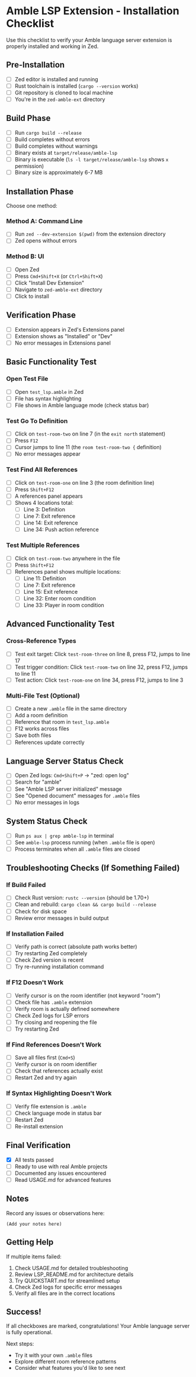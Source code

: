 # Amble LSP Extension - Installation Checklist

Use this checklist to verify your Amble language server extension is properly installed and working in Zed.

## Pre-Installation

- [ ] Zed editor is installed and running
- [ ] Rust toolchain is installed (`cargo --version` works)
- [ ] Git repository is cloned to local machine
- [ ] You're in the `zed-amble-ext` directory

## Build Phase

- [ ] Run `cargo build --release`
- [ ] Build completes without errors
- [ ] Build completes without warnings
- [ ] Binary exists at `target/release/amble-lsp`
- [ ] Binary is executable (`ls -l target/release/amble-lsp` shows `x` permission)
- [ ] Binary size is approximately 6-7 MB

## Installation Phase

Choose one method:

### Method A: Command Line
- [ ] Run `zed --dev-extension $(pwd)` from the extension directory
- [ ] Zed opens without errors

### Method B: UI
- [ ] Open Zed
- [ ] Press `Cmd+Shift+X` (or `Ctrl+Shift+X`)
- [ ] Click "Install Dev Extension"
- [ ] Navigate to `zed-amble-ext` directory
- [ ] Click to install

## Verification Phase

- [ ] Extension appears in Zed's Extensions panel
- [ ] Extension shows as "Installed" or "Dev"
- [ ] No error messages in Extensions panel

## Basic Functionality Test

### Open Test File
- [ ] Open `test_lsp.amble` in Zed
- [ ] File has syntax highlighting
- [ ] File shows in Amble language mode (check status bar)

### Test Go To Definition
- [ ] Click on `test-room-two` on line 7 (in the `exit north` statement)
- [ ] Press `F12`
- [ ] Cursor jumps to line 11 (the `room test-room-two {` definition)
- [ ] No error messages appear

### Test Find All References
- [ ] Click on `test-room-one` on line 3 (the room definition line)
- [ ] Press `Shift+F12`
- [ ] A references panel appears
- [ ] Shows 4 locations total:
  - [ ] Line 3: Definition
  - [ ] Line 7: Exit reference
  - [ ] Line 14: Exit reference  
  - [ ] Line 34: Push action reference

### Test Multiple References
- [ ] Click on `test-room-two` anywhere in the file
- [ ] Press `Shift+F12`
- [ ] References panel shows multiple locations:
  - [ ] Line 11: Definition
  - [ ] Line 7: Exit reference
  - [ ] Line 15: Exit reference
  - [ ] Line 32: Enter room condition
  - [ ] Line 33: Player in room condition

## Advanced Functionality Test

### Cross-Reference Types
- [ ] Test exit target: Click `test-room-three` on line 8, press F12, jumps to line 17
- [ ] Test trigger condition: Click `test-room-two` on line 32, press F12, jumps to line 11
- [ ] Test action: Click `test-room-one` on line 34, press F12, jumps to line 3

### Multi-File Test (Optional)
- [ ] Create a new `.amble` file in the same directory
- [ ] Add a room definition
- [ ] Reference that room in `test_lsp.amble`
- [ ] F12 works across files
- [ ] Save both files
- [ ] References update correctly

## Language Server Status Check

- [ ] Open Zed logs: `Cmd+Shift+P` → "zed: open log"
- [ ] Search for "amble"
- [ ] See "Amble LSP server initialized" message
- [ ] See "Opened document" messages for `.amble` files
- [ ] No error messages in logs

## System Status Check

- [ ] Run `ps aux | grep amble-lsp` in terminal
- [ ] See `amble-lsp` process running (when `.amble` file is open)
- [ ] Process terminates when all `.amble` files are closed

## Troubleshooting Checks (If Something Failed)

### If Build Failed
- [ ] Check Rust version: `rustc --version` (should be 1.70+)
- [ ] Clean and rebuild: `cargo clean && cargo build --release`
- [ ] Check for disk space
- [ ] Review error messages in build output

### If Installation Failed
- [ ] Verify path is correct (absolute path works better)
- [ ] Try restarting Zed completely
- [ ] Check Zed version is recent
- [ ] Try re-running installation command

### If F12 Doesn't Work
- [ ] Verify cursor is on the room identifier (not keyword "room")
- [ ] Check file has `.amble` extension
- [ ] Verify room is actually defined somewhere
- [ ] Check Zed logs for LSP errors
- [ ] Try closing and reopening the file
- [ ] Try restarting Zed

### If Find References Doesn't Work
- [ ] Save all files first (`Cmd+S`)
- [ ] Verify cursor is on room identifier
- [ ] Check that references actually exist
- [ ] Restart Zed and try again

### If Syntax Highlighting Doesn't Work
- [ ] Verify file extension is `.amble`
- [ ] Check language mode in status bar
- [ ] Restart Zed
- [ ] Re-install extension

## Final Verification

- [x] All tests passed
- [ ] Ready to use with real Amble projects
- [ ] Documented any issues encountered
- [ ] Read USAGE.md for advanced features

## Notes

Record any issues or observations here:

```
(Add your notes here)
```

## Getting Help

If multiple items failed:
1. Check USAGE.md for detailed troubleshooting
2. Review LSP_README.md for architecture details
3. Try QUICKSTART.md for streamlined setup
4. Check Zed logs for specific error messages
5. Verify all files are in the correct locations

## Success!

If all checkboxes are marked, congratulations! Your Amble language server is fully operational.

Next steps:
- Try it with your own `.amble` files
- Explore different room reference patterns
- Consider what features you'd like to see next